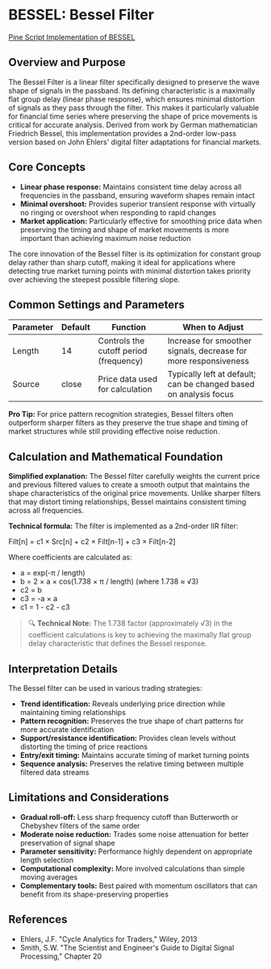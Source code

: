 # BESSEL: Bessel Filter

[Pine Script Implementation of BESSEL](https://github.com/mihakralj/pinescript/blob/main/indicators/filters/bessel.pine)

## Overview and Purpose

The Bessel Filter is a linear filter specifically designed to preserve the wave shape of signals in the passband. Its defining characteristic is a maximally flat group delay (linear phase response), which ensures minimal distortion of signals as they pass through the filter. This makes it particularly valuable for financial time series where preserving the shape of price movements is critical for accurate analysis. Derived from work by German mathematician Friedrich Bessel, this implementation provides a 2nd-order low-pass version based on John Ehlers' digital filter adaptations for financial markets.

## Core Concepts

* **Linear phase response:** Maintains consistent time delay across all frequencies in the passband, ensuring waveform shapes remain intact
* **Minimal overshoot:** Provides superior transient response with virtually no ringing or overshoot when responding to rapid changes
* **Market application:** Particularly effective for smoothing price data when preserving the timing and shape of market movements is more important than achieving maximum noise reduction

The core innovation of the Bessel filter is its optimization for constant group delay rather than sharp cutoff, making it ideal for applications where detecting true market turning points with minimal distortion takes priority over achieving the steepest possible filtering slope.

## Common Settings and Parameters

| Parameter | Default | Function | When to Adjust |
|-----------|---------|----------|---------------|
| Length | 14 | Controls the cutoff period (frequency) | Increase for smoother signals, decrease for more responsiveness |
| Source | close | Price data used for calculation | Typically left at default; can be changed based on analysis focus |

**Pro Tip:** For price pattern recognition strategies, Bessel filters often outperform sharper filters as they preserve the true shape and timing of market structures while still providing effective noise reduction.

## Calculation and Mathematical Foundation

**Simplified explanation:**
The Bessel filter carefully weights the current price and previous filtered values to create a smooth output that maintains the shape characteristics of the original price movements. Unlike sharper filters that may distort timing relationships, Bessel maintains consistent timing across all frequencies.

**Technical formula:**
The filter is implemented as a 2nd-order IIR filter:

Filt[n] = c1 × Src[n] + c2 × Filt[n-1] + c3 × Filt[n-2]

Where coefficients are calculated as:
- a = exp(-π / length)
- b = 2 × a × cos(1.738 × π / length) (where 1.738 ≈ √3)
- c2 = b
- c3 = -a × a
- c1 = 1 - c2 - c3

> 🔍 **Technical Note:** The 1.738 factor (approximately √3) in the coefficient calculations is key to achieving the maximally flat group delay characteristic that defines the Bessel response.

## Interpretation Details

The Bessel filter can be used in various trading strategies:

* **Trend identification:** Reveals underlying price direction while maintaining timing relationships
* **Pattern recognition:** Preserves the true shape of chart patterns for more accurate identification
* **Support/resistance identification:** Provides clean levels without distorting the timing of price reactions
* **Entry/exit timing:** Maintains accurate timing of market turning points
* **Sequence analysis:** Preserves the relative timing between multiple filtered data streams

## Limitations and Considerations

* **Gradual roll-off:** Less sharp frequency cutoff than Butterworth or Chebyshev filters of the same order
* **Moderate noise reduction:** Trades some noise attenuation for better preservation of signal shape
* **Parameter sensitivity:** Performance highly dependent on appropriate length selection
* **Computational complexity:** More involved calculations than simple moving averages
* **Complementary tools:** Best paired with momentum oscillators that can benefit from its shape-preserving properties

## References

* Ehlers, J.F. "Cycle Analytics for Traders," Wiley, 2013
* Smith, S.W. "The Scientist and Engineer's Guide to Digital Signal Processing," Chapter 20
